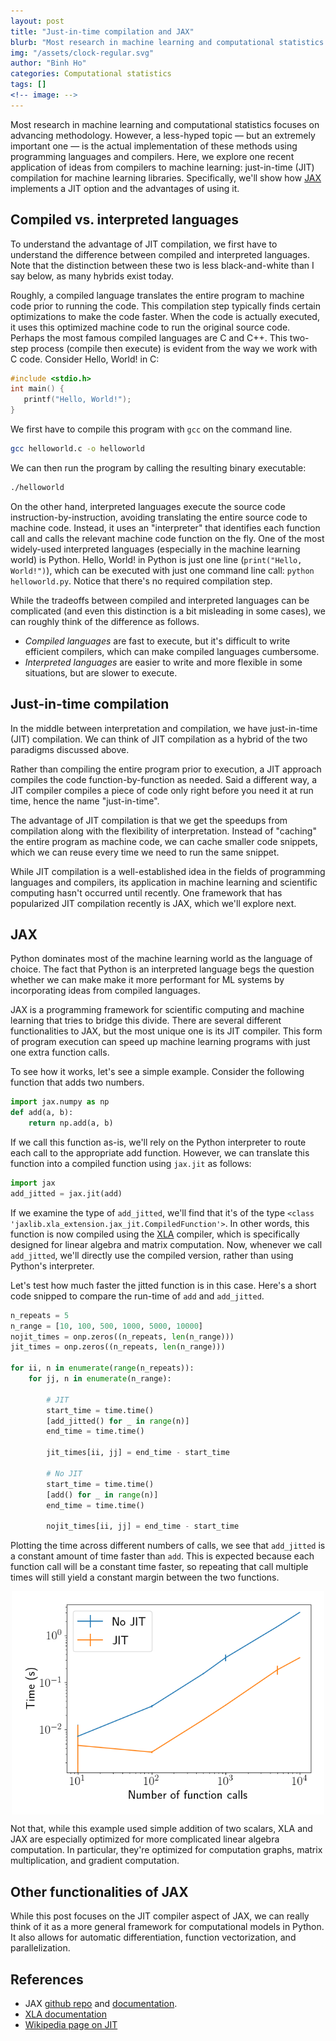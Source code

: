 ```yaml
---
layout: post
title: "Just-in-time compilation and JAX"
blurb: "Most research in machine learning and computational statistics focuses on advancing methodology. However, a less-hyped topic — but an extremely important one — is the actual implementation of these methods using programming languages and compilers."
img: "/assets/clock-regular.svg"
author: "Binh Ho"
categories: Computational statistics
tags: []
<!-- image: -->
---
```


Most research in machine learning and computational statistics focuses on advancing methodology. However, a less-hyped topic — but an extremely important one — is the actual implementation of these methods using programming languages and compilers. Here, we explore one recent application of ideas from compilers to machine learning: just-in-time (JIT) compilation for machine learning libraries. Specifically, we'll show how [JAX](https://github.com/google/jax) implements a JIT option and the advantages of using it.

## Compiled vs. interpreted languages

To understand the advantage of JIT compilation, we first have to understand the difference between compiled and interpreted languages. Note that the distinction between these two is less black-and-white than I say below, as many hybrids exist today.

Roughly, a compiled language translates the entire program to machine code prior to running the code. This compilation step typically finds certain optimizations to make the code faster. When the code is actually executed, it uses this optimized machine code to run the original source code. Perhaps the most famous compiled languages are C and C++. This two-step process (compile then execute) is evident from the way we work with C code. Consider Hello, World! in C:

```c
#include <stdio.h>
int main() {
   printf("Hello, World!");
}
```

We first have to compile this program with `gcc` on the command line.

```bash
gcc helloworld.c -o helloworld
```

We can then run the program by calling the resulting binary executable:

```bash
./helloworld
```

On the other hand, interpreted languages execute the source code instruction-by-instruction, avoiding translating the entire source code to machine code. Instead, it uses an "interpreter" that identifies each function call and calls the relevant machine code function on the fly. One of the most widely-used interpreted languages (especially in the machine learning world) is Python. Hello, World! in Python is just one line (`print("Hello, World!")`), which can be executed with just one command line call: `python helloworld.py`. Notice that there's no required compilation step.

While the tradeoffs between compiled and interpreted languages can be complicated (and even this distinction is a bit misleading in some cases), we can roughly think of the difference as follows.

- *Compiled languages* are fast to execute, but it's difficult to write efficient compilers, which can make compiled languages cumbersome.
- *Interpreted languages* are easier to write and more flexible in some situations, but are slower to execute.

## Just-in-time compilation

In the middle between interpretation and compilation, we have just-in-time (JIT) compilation. We can think of JIT compilation as a hybrid of the two paradigms discussed above. 

Rather than compiling the entire program prior to execution, a JIT approach compiles the code function-by-function as needed. Said a different way, a JIT compiler compiles a piece of code only right before you need it at run time, hence the name "just-in-time".

The advantage of JIT compilation is that we get the speedups from compilation along with the flexibility of interpretation. Instead of "caching" the entire program as machine code, we can cache smaller code snippets, which we can reuse every time we need to run the same snippet.

While JIT compilation is a well-established idea in the fields of programming languages and compilers, its application in machine learning and scientific computing hasn't occurred until recently. One framework that has popularized JIT compilation recently is JAX, which we'll explore next.

## JAX

Python dominates most of the machine learning world as the language of choice. The fact that Python is an interpreted language begs the question whether we can make make it more performant for ML systems by incorporating ideas from compiled languages.

JAX is a programming framework for scientific computing and machine learning that tries to bridge this divide. There are several different functionalities to JAX, but the most unique one is its JIT compiler. This form of program execution can speed up machine learning programs with just one extra function calls.

To see how it works, let's see a simple example. Consider the following function that adds two numbers.

```python
import jax.numpy as np
def add(a, b):
	return np.add(a, b)
```

If we call this function as-is, we'll rely on the Python interpreter to route each call to the appropriate add function. However, we can translate this function into a compiled function using `jax.jit` as follows:

```python
import jax
add_jitted = jax.jit(add)
```

If we examine the type of `add_jitted`, we'll find that it's of the type `<class 'jaxlib.xla_extension.jax_jit.CompiledFunction'>`. In other words, this function is now compiled using the [XLA](https://www.tensorflow.org/xla) compiler, which is specifically designed for linear algebra and matrix computation. Now, whenever we call `add_jitted`, we'll directly use the compiled version, rather than using Python's interpreter.

Let's test how much faster the jitted function is in this case. Here's a short code snipped to compare the run-time of `add` and `add_jitted`.

```python
n_repeats = 5
n_range = [10, 100, 500, 1000, 5000, 10000]
nojit_times = onp.zeros((n_repeats, len(n_range)))
jit_times = onp.zeros((n_repeats, len(n_range)))

for ii, n in enumerate(range(n_repeats)):
	for jj, n in enumerate(n_range):

		# JIT
		start_time = time.time()
		[add_jitted() for _ in range(n)]
		end_time = time.time()

		jit_times[ii, jj] = end_time - start_time

		# No JIT
		start_time = time.time()
		[add() for _ in range(n)]
		end_time = time.time()

		nojit_times[ii, jj] = end_time - start_time
```

Plotting the time across different numbers of calls, we see that `add_jitted` is a constant amount of time faster than `add`. This is expected because each function call will be a constant time faster, so repeating that call multiple times will still yield a constant margin between the two functions. 

<center>
<img src="/assets/add_jit_test.png" width="500" style="text-align:center; display:block;"/>
<figcaption><i></i></figcaption>
</center>

Not that, while this example used simple addition of two scalars, XLA and JAX are especially optimized for more complicated linear algebra computation. In particular, they're optimized for computation graphs, matrix multiplication, and gradient computation.

## Other functionalities of JAX

While this post focuses on the JIT compiler aspect of JAX, we can really think of it as a more general framework for computational models in Python. It also allows for automatic differentiation, function vectorization, and parallelization.

## References

- JAX [github repo](https://github.com/google/jax) and [documentation](https://jax.readthedocs.io/en/latest/).
- [XLA documentation](https://www.tensorflow.org/xla)
- [Wikipedia page on JIT](https://www.wikiwand.com/en/Just-in-time_compilation#0)

